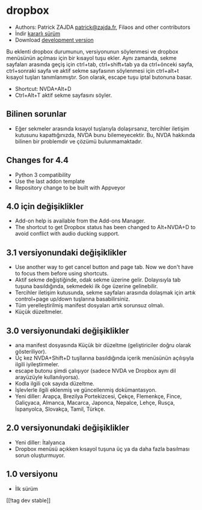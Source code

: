 # dropbox #

* Authors: Patrick ZAJDA <patrick@zajda.fr>, Filaos and other contributors
* İndir [kararlı sürüm][1]
* Download [development version][2]

Bu eklenti dropbox durumunun, versiyonunun söylenmesi ve dropbox menüsünün
açılması için bir kısayol tuşu ekler.  Aynı zamanda, sekme sayfaları
arasında geçiş için ctrl+tab, ctrl+shift+tab ya da ctrl+önceki sayfa,
ctrl+sonraki sayfa ve aktif sekme sayfasının söylenmesi için ctrl+alt+t
kısayol tuşları tanımlanmıştır.  Son olarak, escape tuşu iptal butonuna
basar.

* Shortcut: NVDA+Alt+D
* Ctrl+Alt+T aktif sekme sayfasını söyler.

## Bilinen sorunlar ##

* Eğer sekmeler arasında kısayol tuşlarıyla dolaşırsanız, tercihler iletişim kutusunu kapattığınızda, NVDA bunu bilemeyecektir.
Bu, NVDA hakkında bilinen bir problemdir ve çözümü bulunmamaktadır.


## Changes for 4.4 ##

* Python 3 compatibility
* Use the last addon template
* Repository change to be built with Appveyor

## 4.0 için değişiklikler ##

* Add-on help is available from the Add-ons Manager.
* The shortcut to get Dropbox status has been changed to Alt+NVDA+D to avoid
  conflict with audio ducking support.

## 3.1 versiyonundaki değişiklikler ##

* Use another way to get cancel button and page tab. Now we don't have to
  focus them before using shortcuts.
* Aktif sekme değiştiğinde, odak sekme üzerine gelir. Dolayısıyla tab tuşuna
  basıldığında, sekmedeki ilk öge üzerine gelinebilir.
* Tercihler iletişim kutusunda, sekme sayfaları arasında dolaşmak için artık
  control+page up/down tuşlarına basabilirsiniz.
* Tüm yerelleştirilmiş manifest dosyaları artık sorunsuz olmalı.
* Küçük düzeltmeler.

## 3.0 versiyonundaki değişiklikler ##

* ana manifest dosyasında Küçük bir düzeltme (geliştiriciler doğru olarak
  gösteriliyor).
* Üç kez NVDA+Shift+D tuşllarına basıldığında içerik menüsünün açılışıyla
  ilgili iyileştirmeler.
* escape butonu şimdi çalışıyor (sadece NVDA ve Dropbox aynı dil arayüzüyle
  kullanılıyorsa).
* Kodla ilgili çok sayıda düzeltme.
* İşlevlerle ilgili eklenmiş ve güncellenmiş dokümantasyon.
* Yeni diller: Arapça, Brezilya Portekizcesi, Çekçe, Flemenkçe, Fince,
  Galiçyaca, Almanca, Macarca, Japonca, Nepalce, Lehçe, Rusça, İspanyolca,
  Slovakça, Tamil, Türkçe.

## 2.0 versiyonundaki değişiklikler ##

* Yeni diller: İtalyanca
* Dropbox menüsü açıkken kısayol tuşuna üç ya da daha fazla basılması sorun
  oluşturmuyor.

## 1.0 versiyonu ##

* İlk sürüm

[[!tag dev stable]]

[1]: https://addons.nvda-project.org/files/get.php?file=dx

[2]: https://addons.nvda-project.org/files/get.php?file=dx-dev
